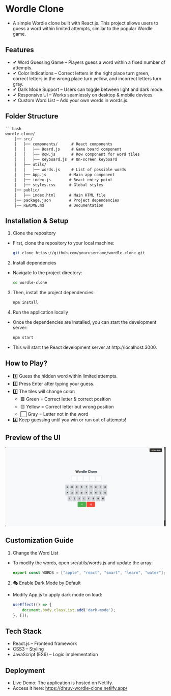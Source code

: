 # Wordle Clone

- A simple Wordle clone built with React.js. This project allows users to guess a word within limited attempts, similar to the popular Wordle game.

## Features

- ✔ Word Guessing Game – Players guess a word within a fixed number of attempts.
- ✔ Color Indications – Correct letters in the right place turn green, correct letters in the wrong place turn yellow, and incorrect letters turn gray.
- ✔ Dark Mode Support – Users can toggle between light and dark mode.
- ✔ Responsive UI – Works seamlessly on desktop & mobile devices.
- ✔ Custom Word List – Add your own words in words.js.

## Folder Structure

    ```bash
    wordle-clone/
        │── src/
        │   ├── components/      # React components
        │   │   ├── Board.js     # Game board component
        │   │   ├── Row.js       # Row component for word tiles
        │   │   ├── Keyboard.js  # On-screen keyboard
        │   ├── utils/           
        │   │   ├── words.js     # List of possible words
        │   ├── App.js          # Main app component
        │   ├── index.js        # React entry point
        │   ├── styles.css      # Global styles
        │── public/
        │   ├── index.html      # Main HTML file
        │── package.json        # Project dependencies
        │── README.md           # Documentation

## Installation & Setup

1. Clone the repository
- First, clone the repository to your local machine:
    ```bash
    git clone https://github.com/yourusername/wordle-clone.git

2. Install dependencies
- Navigate to the project directory:
    ```bash
    cd wordle-clone

3. Then, install the project dependencies:
    ```bash
    npm install

4. Run the application locally
- Once the dependencies are installed, you can start the development server:
    ```bash
    npm start

- This will start the React development server at http://localhost:3000.


## How to Play?

- 1️⃣ Guess the hidden word within limited attempts.
- 2️⃣ Press Enter after typing your guess.
- 3️⃣ The tiles will change color:
    - 🟩 Green = Correct letter & correct position
    - 🟨 Yellow = Correct letter but wrong position
    - ⬜ Gray = Letter not in the word
- 4️⃣ Keep guessing until you win or run out of attempts!

## Preview of the UI

![UI Preview](public/ui-1.PNG)

## Customization Guide

1. Change the Word List

- To modify the words, open src/utils/words.js and update the array:

    ```js
    export const WORDS = ["apple", "react", "smart", "learn", "water"];

2. 🎭 Enable Dark Mode by Default

- Modify App.js to apply dark mode on load:

    ```js
    useEffect(() => {
        document.body.classList.add('dark-mode');
    }, []);

## Tech Stack

- React.js – Frontend framework
- CSS3 – Styling
- JavaScript (ES6) – Logic implementation

## Deployment

- Live Demo: The application is hosted on Netlify.
- Access it here: https://dhruv-wordle-clone.netlify.app/